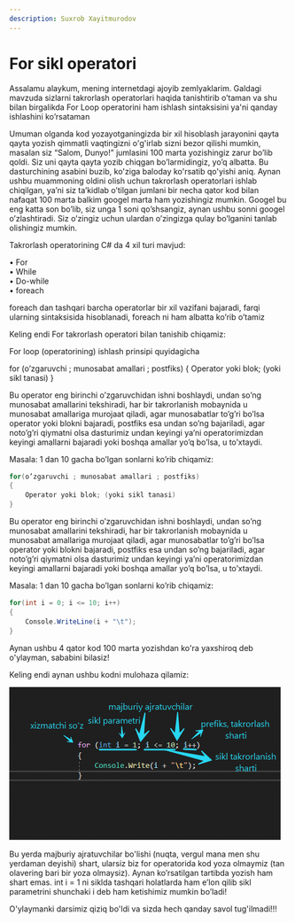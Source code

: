 ```yaml
---
description: Suxrob Xayitmurodov
---
```


# For sikl operatori

Assalamu alaykum, mening internetdagi ajoyib zemlyaklarim. Galdagi mavzuda sizlarni takrorlash operatorlari haqida tanishtirib o’taman va shu bilan birgalikda For Loop operatorini ham ishlash sintaksisini ya'ni qanday ishlashini ko’rsataman

Umuman olganda kod yozayotganingizda bir xil hisoblash jarayonini qayta qayta yozish qimmatli vaqtingizni o'g'irlab sizni bezor qilishi mumkin, masalan siz “Salom, Dunyo!” jumlasini 100 marta yozishingiz zarur bo’lib qoldi. Siz uni qayta qayta yozib chiqgan bo’larmidingiz, yo’q albatta. Bu dasturchining asabini buzib, ko'ziga baloday ko'rsatib qo'yishi aniq. Aynan ushbu muammoning oldini olish uchun takrorlash operatorlari ishlab chiqilgan, ya’ni siz ta’kidlab o’tilgan jumlani bir necha qator kod bilan nafaqat 100 marta balkim googel marta ham yozishingiz mumkin. Googel bu eng katta son bo’lib, siz unga 1 soni qo’shsangiz, aynan ushbu sonni googel o’zlashtiradi. Siz o’zingiz uchun ulardan o’zingizga qulay bo’lganini tanlab olishingiz mumkin.

Takrorlash operatorining C\# da 4 xil turi mavjud:

•       For  
•       While  
•       Do-while  
•       foreach

foreach dan tashqari barcha operatorlar bir xil vazifani bajaradi, farqi ularning sintaksisida hisoblanadi, foreach ni ham albatta ko’rib o’tamiz

Keling endi For takrorlash operatori bilan tanishib chiqamiz:

For loop \(operatorining\) ishlash prinsipi quyidagicha

for \(o’zgaruvchi ; munosabat amallari ; postfiks\) { Operator yoki blok; \(yoki sikl tanasi\) }

Bu operator eng birinchi o’zgaruvchidan ishni boshlaydi, undan so’ng munosabat amallarini tekshiradi, har bir takrorlanish mobaynida u munosabat amallariga murojaat qiladi, agar munosabatlar to’g’ri bo’lsa operator yoki blokni bajaradi, postfiks esa undan so’ng bajariladi, agar noto’g’ri qiymatni olsa dasturimiz undan keyingi ya’ni operatorimizdan keyingi amallarni bajaradi yoki boshqa amallar yo’q bo’lsa, u to’xtaydi.

Masala: 1 dan 10 gacha bo’lgan sonlarni ko’rib chiqamiz:

```csharp
for(o’zgaruvchi ; munosabat amallari ; postfiks)
{
    Operator yoki blok; (yoki sikl tanasi)
}
```

Bu operator eng birinchi o’zgaruvchidan ishni boshlaydi, undan so’ng munosabat amallarini tekshiradi, har bir takrorlanish mobaynida u munosabat amallariga murojaat qiladi, agar munosabatlar to’g’ri bo’lsa operator yoki blokni bajaradi, postfiks esa undan so’ng bajariladi, agar noto’g’ri qiymatni olsa dasturimiz undan keyingi ya’ni operatorimizdan keyingi amallarni bajaradi yoki boshqa amallar yo’q bo’lsa, u to’xtaydi.

Masala: 1 dan 10 gacha bo’lgan sonlarni ko’rib chiqamiz:

```csharp
for(int i = 0; i <= 10; i++)
{
    Console.WriteLine(i + "\t");
}
```

Aynan ushbu 4 qator kod 100 marta yozishdan ko'ra yaxshiroq deb o'ylayman, sababini bilasiz!

Keling endi aynan ushbu kodni mulohaza qilamiz:

![Xafa bo&apos;lish yo&apos;q endi, shogirdlar shunaqa chizishibdi :\(](../../.gitbook/assets/for.png)

Bu yerda majburiy ajratuvchilar bo'lishi \(nuqta, vergul mana men shu yerdaman deyishi\)  shart, ularsiz biz for operatorida kod yoza olmaymiz \(tan olavering bari bir yoza olmaysiz\). Aynan ko’rsatilgan tartibda yozish ham shart emas. int i = 1 ni siklda tashqari holatlarda ham e’lon qilib sikl parametrini shunchaki i deb ham ketishimiz mumkin bo’ladi!

O'ylaymanki darsimiz qiziq bo'ldi va sizda hech qanday savol tug'ilmadi!!!

